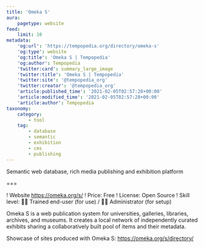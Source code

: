 ```yaml
---
title: 'Omeka S'
aura:
    pagetype: website
feed:
    limit: 10
metadata:
    'og:url': 'https://tempopedia.org/directory/omeka-s'
    'og:type': website
    'og:title': 'Omeka S | Tempopedia'
    'og:author': Tempopedia
    'twitter:card': summary_large_image
    'twitter:title': 'Omeka S | Tempopedia'
    'twitter:site': '@tempopedia_org'
    'twitter:creator': '@tempopedia_org'
    'article:published_time': '2021-02-05T02:57:28+00:00'
    'article:modified_time': '2021-02-05T02:57:28+00:00'
    'article:author': Tempopedia
taxonomy:
    category:
        - tool
    tag:
        - database
        - semantic
        - exhibition
        - cms
        - publishing
---
```


Semantic web database, rich media publishing and exhibition platform

===

! Website https://omeka.org/s/
! Price: Free
! License: Open Source
! Skill level: 🏋️‍♀️ Trained end-user (for use) / 👩‍🔧 Administrator (for setup)

Omeka S is a web publication system for universities, galleries, libraries, archives, and museums. It creates a local network of independently curated exhibits sharing a collaboratively built pool of items and their metadata.

Showcase of sites produced with Omeka S:
https://omeka.org/s/directory/